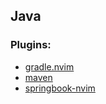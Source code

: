 ## Java

### Plugins:

- [gradle.nvim](https://github.com/oclay1st/gradle.nvim)
- [maven](https://github.com/eatgrass/maven.nvim)
- [springbook-nvim](https://github.com/elmcgill/springboot-nvim)
